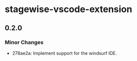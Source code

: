 # stagewise-vscode-extension

## 0.2.0

### Minor Changes

- 278ae2a: Implement support for the windsurf IDE.
